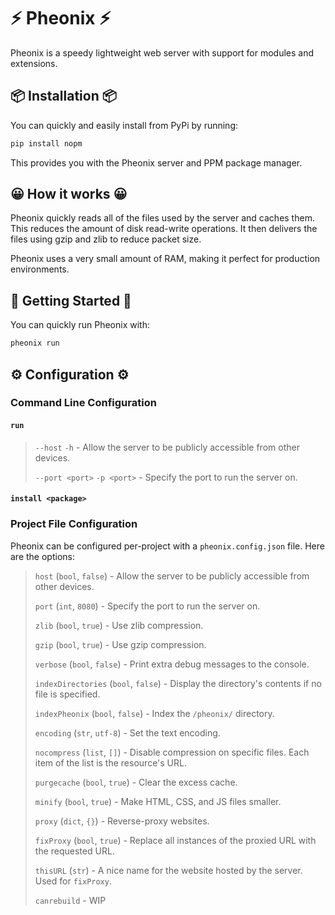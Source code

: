 # ⚡ Pheonix ⚡
Pheonix is a speedy lightweight web server with support for modules and extensions.

## 📦 Installation 📦
You can quickly and easily install from PyPi by running:
```bash
pip install nopm
```

This provides you with the Pheonix server and PPM package manager.

## 😀 How it works 😀
Pheonix quickly reads all of the files used by the server and caches them. This reduces the amount of disk read-write operations. It then delivers the files using gzip and zlib to reduce packet size.

Pheonix uses a very small amount of RAM, making it perfect for production environments.

## 🏁 Getting Started 🏁
You can quickly run Pheonix with:
```bash
pheonix run
```

## ⚙ Configuration ⚙
### Command Line Configuration
#### `run`
> `--host` `-h` - Allow the server to be publicly accessible from other devices.
>
> `--port <port>` `-p <port>` - Specify the port to run the server on.

#### `install <package>`
> 

### Project File Configuration
Pheonix can be configured per-project with a `pheonix.config.json` file. Here are the options:

> `host` (`bool`, `false`) - Allow the server to be publicly accessible from other devices.
> 
> `port` (`int`, `8080`) - Specify the port to run the server on.
>
> `zlib` (`bool`, `true`) - Use zlib compression.
>
> `gzip` (`bool`, `true`) - Use gzip compression.
>
> `verbose` (`bool`, `false`) - Print extra debug messages to the console.
>
> `indexDirectories` (`bool`, `false`) - Display the directory's contents if no file is specified.
>
> `indexPheonix` (`bool`, `false`) - Index the `/pheonix/` directory.
>
> `encoding` (`str`, `utf-8`) - Set the text encoding.
>
> `nocompress` (`list`, `[]`) - Disable compression on specific files. Each item of the list is the resource's URL.
> 
> `purgecache` (`bool`, `true`) - Clear the excess cache.
>
> `minify` (`bool`, `true`) - Make HTML, CSS, and JS files smaller.
>
> `proxy` (`dict`, `{}`) - Reverse-proxy websites.
>
> `fixProxy` (`bool`, `true`) - Replace all instances of the proxied URL with the requested URL.
>
> `thisURL` (`str`) - A nice name for the website hosted by the server. Used for `fixProxy`.
> 
> `canrebuild` - WIP
